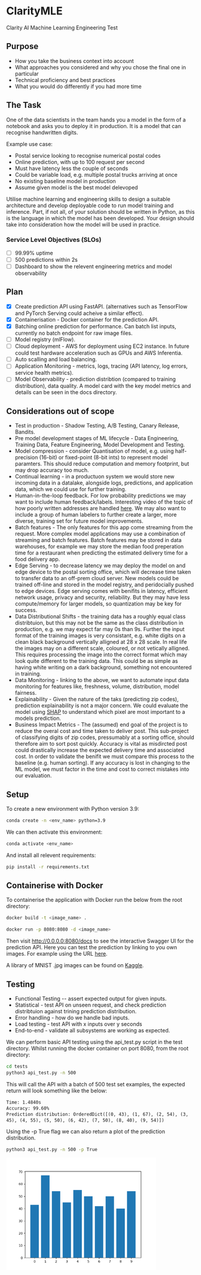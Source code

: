 # ClarityMLE
Clarity AI Machine Learning Engineering Test

## Purpose 
* How you take the business context into account
* What approaches you considered and why you chose the final one in particular
* Technical proficiency and best practices
* What you would do differently if you had more time

## The Task
One of the data scientists in the team hands you a model in the form of a notebook and asks you to deploy it in production. It is a model that can recognise handwritten digits.

Example use case: 
* Postal service looking to recognise numerical postal codes
* Online prediction, with up to 100 request per second
* Must have latency less the couple of seconds
* Could be variable load, e.g. multiple postal trucks arriving at once
* No existing baseline model in production 
* Assume given model is the best model delevoped 

Utilise machine learning and engineering skills to design a suitable architecture and develop deployable code to run model training and inference. Part, if not all, of your solution should be written in Python, as this is the language in which the model has been developed. Your design should take into consideration how the model will be used in practice.

### Service Level Objectives (SLOs)

- [ ] 99.99% uptime
- [ ] 500 predictions within 2s
- [ ] Dashboard to show the relevent engineering metrics and model observability

## Plan

- [X] Create prediction API using FastAPI. (alternatives such as TensorFlow and PyTorch Serving could acheive a similar effect).
- [X] Containerisation - Docker container for the prediction API.
- [X] Batching online prediction for performance. Can batch list inputs, currently no batch endpoint for raw image files. 
- [ ] Model registry (mlFlow).
- [ ] Cloud deployment - AWS for deployment using EC2 instance. In future could test hardware acceleration such as GPUs and AWS Inferentia.
- [ ] Auto scalling and load balancing.
- [ ] Application Monitoring - metrics, logs, tracing (API latency, log errors, service health metrics).
- [ ] Model Observability - prediction distribtion (compared to training distribution), data quality. A model card with the key model metrics and details can be seen in the docs directory.  

## Considerations out of scope

* Test in production - Shadow Testing, A/B Testing, Canary Release, Bandits.
* Pre model development stages of ML lifecycle - Data Engineering, Training Data, Feature Engineering, Model Development and Testing.
* Model compression - consider Quantisation of model, e.g. using half-precision (16-bit) or fixed-point (8-bit ints) to represent model paramters. This should reduce computation and memory footprint, but may drop accuracy too much. 
* Continual learning - in a productuon system we would store new incoming data in a datalake, alongside logs, predictions, and application data, which we could use for further training.
* Human-in-the-loop feedback. For low probability predictions we may want to include human feedback/labels. Interesting video of the topic of how poorly written addresses are handled [here](https://www.youtube.com/watch?v=XxCha4Kez9c). We may also want to include a group of human labelers to further create a larger, more diverse, training set for future model improvements.  
* Batch features - The only features for this app come streaming from the request. More complex model applications may use a combination of streaming and batch features. Batch features may be stored in data warehouses, for example we may store the median food preperation time for a restaurant when predicting the estimated delivery time for a food delivery app. 
* Edge Serving - to decrease latency we may deploy the model on and edge device to the postal sorting office, which will decrease time taken to transfer data to an off-prem cloud server. New models could be trained off-line and stored in the model registry, and peridocially pushed to edge devices. Edge serving comes with benifits in latency, efficient network usage, privacy and security, reliability. But they may have less compute/memory for larger models, so quantization may be key for success.
* Data Distributional Shifts - the training data has a roughly equal class distribtuion, but this may not be the same as the class distribution in production, e.g. we may expect far may 0s than 9s. Further the input format of the training images is very consistant, e.g. white digits on a clean black background vertically alligned at 28 x 28 scale. In real life the images may on a different scale, coloured, or not vetically alligned. This requires processing the image into the correct format which may look quite different to the training data. This could be as simple as having white writing on a dark background, something not encountered in training.  
* Data Monitoring - linking to the above, we want to automate input data monitoring for features like, freshness, volume, distribution, model fairness.
* Explainability - Given the nature of the taks (predicting zip codes), prediction explainability is not a major concern. We could evaluate the model using [SHAP](https://github.com/slundberg/shap) to understand which pixel are most important to a models prediction. 
* Business Impact Metrics - The (assumed) end goal of the project is to reduce the overal cost and time taken to deliver post. This sub-project of classifying digits of zip codes, pressumably at a sorting office, should therefore aim to sort post quickly. Accuracy is vital as misdircted post could drastically increase the expected delivery time and associated cost. In order to validate the benifit we must compare this process to the baseline (e.g. human sorting). If any accuracy is lost in changing to the ML model, we must factor in the time and cost to correct mistakes into our evaluation.  

## Setup

To create a new environment with Python version 3.9:
```bash
conda create -n <env_name> python=3.9 
```

We can then activate this environment:
```bash
conda activate <env_name>
```

And install all relevent requirements:
```bash
pip install -r requirements.txt
```

## Containerise with Docker

To containerise the application with Docker run the below from the root directory:

```bash
docker build -t <image_name> .
```

```bash
docker run -p 8080:8080 -d <image_name>
```

Then visit http://0.0.0.0:8080/docs to see the interactive Swagger UI for the prediction API. Here you can test the prediction by linking to you own images. For example using the URL [here](https://camo.githubusercontent.com/3d9666a8f0c5658667292b74ca19295827c2b22a0e903db283998ae213e6f6e1/68747470733a2f2f646174616d61646e6573732e6769746875622e696f2f6173736574732f696d616765732f74665f66696c655f666565642f4d4e4953545f64696769742e706e67).

A library of MNIST .jpg images can be found on [Kaggle](https://www.kaggle.com/datasets/scolianni/mnistasjpg).

## Testing

* Functional Testing -- assert expected output for given inputs.
* Statistical - test API on unseen request, and check prediction distribtuion against trining prediction distribution.
* Error handling - how do we handle bad inputs.
* Load testing - test API with x inputs over y seconds
* End-to-end - validate all subsystems are working as expected. 

We can perform basic API testing using the api_test.py script in the test directory. Whilst running the docker container on port 8080, from the root directory:

```bash
cd tests
python3 api_test.py -n 500
```

This will call the API with a batch of 500 test set examples, the expected return will look something like the below:

```
Time: 1.4840s
Accuracy: 99.60%
Prediction distribution: OrderedDict([(0, 43), (1, 67), (2, 54), (3, 45), (4, 55), (5, 50), (6, 42), (7, 50), (8, 40), (9, 54)])
```

Using the -p True flag we can also return a plot of the prediction distribution.

```bash
python3 api_test.py -n 500 -p True
```

<img src="docs/media/histogram.png" alt="Prediction histogram" width="400"/>



